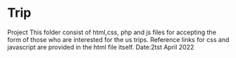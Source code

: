 # Trip
Project 
This folder consist of html,css, php and js files for accepting the form of those who are
interested for the us trips. Reference links for css and javascript are provided in the
html file itself.
Date:2tst April 2022      
          
       
                     
            
      
    
   
